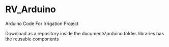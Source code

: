 # RV_Arduino
Arduino Code For Irrigation Project

Download as a repository inside the documents\arduino folder.
libraries has the reusable components
